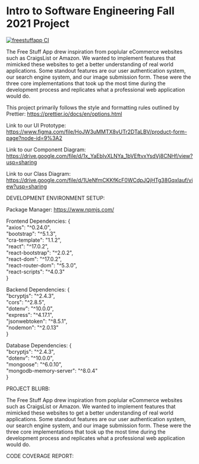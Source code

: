 # Intro to Software Engineering Fall 2021 Project

[![freestuffapp CI](https://github.com/Free-Stuff-App/csc307project/actions/workflows/node.js.yml/badge.svg)](https://github.com/Free-Stuff-App/csc307project/actions/workflows/node.js.yml)

The Free Stuff App drew inspiration from poplular eCommerce websites such as CraigsList or Amazon.  We wanted to implement features that mimicked these websites to get a better understanding of real world applications.  Some standout features are our user authentication system, our search engine system, and our image submission form.  These were the three core implementations that took up the most time during the development process and replicates what a professional web application would do.

This project primarily follows the style and formatting rules outlined by Prettier: https://prettier.io/docs/en/options.html    

Link to our UI Prototype: https://www.figma.com/file/HoJW3uMMTX8vUTr2DTaLBV/product-form-page?node-id=9%3A2 

Link to our Component Diagram: https://drive.google.com/file/d/1x_YaEbIvXLNYa_1bVEftvxYsdVj8CNHf/view?usp=sharing 

Link to our Class Diagram: https://drive.google.com/file/d/1UeNfmCKKfKcF0WCdpJQjHTg38GqxIauf/view?usp=sharing

DEVELOPMENT ENVIRONMENT SETUP:

Package Manager: https://www.npmjs.com/

Frontend Dependencies: {  
     "axios": "^0.24.0",  
     "bootstrap": "^5.1.3",  
     "cra-template": "1.1.2",  
     "react": "^17.0.2",  
     "react-bootstrap": "^2.0.2",  
     "react-dom": "^17.0.2",  
     "react-router-dom": "^5.3.0",  
     "react-scripts": "^4.0.3"  
    }  

Backend Dependencies: {  
     "bcryptjs": "^2.4.3",  
     "cors": "^2.8.5",  
     "dotenv": "^10.0.0",  
     "express": "^4.17.1",  
     "jsonwebtoken": "^8.5.1",  
     "nodemon": "^2.0.13"  
     }  

Database Dependencies: {    
     "bcryptjs": "^2.4.3",  
     "dotenv": "^10.0.0",  
     "mongoose": "^6.0.10",  
     "mongodb-memory-server": "^8.0.4"  
     }  

PROJECT BLURB:

The Free Stuff App drew inspiration from poplular eCommerce websites such as CraigsList or Amazon.  We wanted to implement features that mimicked these websites to get a better understanding of real world applications.  Some standout features are our user authentication system, our search engine system, and our image submission form.  These were the three core implementations that took up the most time during the development process and replicates what a professional web application would do.


CODE COVERAGE REPORT:




